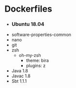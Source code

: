 # Dockerfiles
* ### Ubuntu 18.04
* software-properties-common
* nano
* git
* zsh
  * oh-my-zsh
    * theme: bira
    * plugins: z
* Java 1.8
* Javac 1.8
* Sbt  1.1.1

